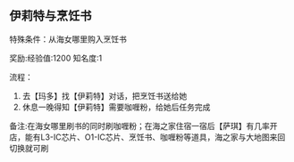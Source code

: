 ## 伊莉特与烹饪书
特殊条件：从海女哪里购入烹饪书

奖励:经验值:1200 知名度:1

流程：

1. 去【玛多】找【伊莉特】对话，把烹饪书送给她
2. 休息一晚得知【伊莉特】需要咖喱粉，给她后任务完成


备注:在海女哪里刷书的同时刷咖喱粉；在海之家住宿一宿后【萨琪】有几率开店，能有L3-IC芯片、O1-IC芯片、烹饪书、咖喱粉等道具，海之家与大地图来回切换就可刷

